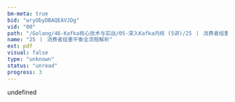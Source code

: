 ```yaml
---
bm-meta: true
bid: "wryObyDBAQEAVJDg"
vid: "00"
path: "/Golang/46-Kafka核心技术与实战/05-深入Kafka内核 (5讲)/25 丨 消费者组重平衡全流程解析.pdf"
name: "25 丨 消费者组重平衡全流程解析"
ext: pdf
visual: false
type: "unknown"
status: "unread"
progress: 3
---
```

undefined